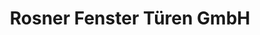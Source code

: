 ---
title: "Rosner Fenster Türen GmbH"
url: /tirschenreuth/rosner-fenster-tueren-gmbh/
shop: Allgemein
---